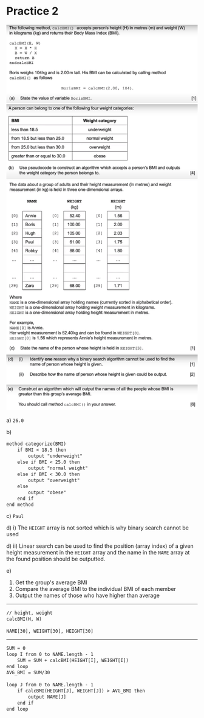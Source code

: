 # Practice 2

![Practice problem 2a](../img/practice2a.png)
![Practice problem 2b](../img/practice2b.png)
![Practice problem 2c](../img/practice2c.png)
![Practice problem 2d](../img/practice2d.png)
![Practice problem 2e](../img/practice2e.png)

a) `26.0`

b)

    method categorize(BMI)
        if BMI < 18.5 then
            output "underweight"
        else if BMI < 25.0 then
            output "normal weight"
        else if BMI < 30.0 then
            output "overweight"
        else
            output "obese"
        end if
    end method

c) `Paul`

d) i) The `HEIGHT` array is not sorted which is why binary search cannot be used

d) ii) Linear search can be used to find the position (array index) of a given height measurement in the `HEIGHT` array and the name in the `NAME` array at the found position should be outputted.

e)

1. Get the group's average BMI
2. Compare the average BMI to the individual BMI of each member
3. Output the names of those who have higher than average
--- 
    // height, weight
    calcBMI(H, W)

    NAME[30], WEIGHT[30], HEIGHT[30]
---
    SUM = 0
    loop I from 0 to NAME.length - 1
        SUM = SUM + calcBMI(HEIGHT[I], WEIGHT[I])
    end loop
    AVG_BMI = SUM/30

    loop J from 0 to NAME.length - 1
        if calcBMI(HEIGHT[J], WEIGHT[J]) > AVG_BMI then
            output NAME[J]
        end if
    end loop